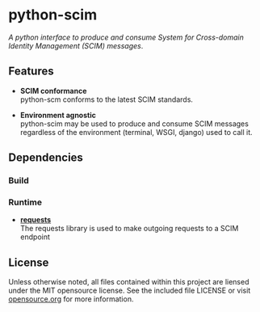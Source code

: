 python-scim
===========
_A python interface to produce and consume System for Cross-domain Identity Management (SCIM) messages_.

Features
--------
 - __SCIM conformance__ <br />
   python-scm conforms to the latest SCIM standards.

 - __Environment agnostic__ <br />
   python-scim may be used to produce and consume SCIM messages regardless
   of the environment (terminal, WSGI, django) used to call it.

Dependencies
------------
### Build

### Runtime
 - __[requests][]__ <br />
   The requests library is used to make outgoing requests to a SCIM endpoint

[requests]: http://pypi.python.org/pypi/requests/

License
-------
Unless otherwise noted, all files contained within this project are liensed
under the MIT opensource license. See the included file LICENSE or visit
[opensource.org][] for more information.

[opensource.org]: http://opensource.org/licenses/MIT
